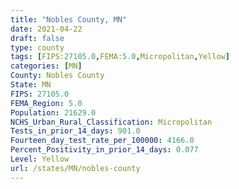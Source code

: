 ```yaml
---
title: "Nobles County, MN"
date: 2021-04-22
draft: false
type: county
tags: [FIPS:27105.0,FEMA:5.0,Micropolitan,Yellow]
categories: [MN]
County: Nobles County
State: MN
FIPS: 27105.0
FEMA_Region: 5.0
Population: 21629.0
NCHS_Urban_Rural_Classification: Micropolitan
Tests_in_prior_14_days: 901.0
Fourteen_day_test_rate_per_100000: 4166.0
Percent_Positivity_in_prior_14_days: 0.077
Level: Yellow
url: /states/MN/nobles-county
---
```



